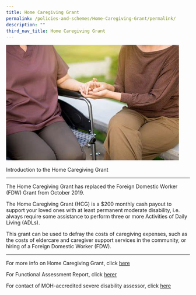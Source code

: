 ```yaml
---
title: Home Caregiving Grant
permalink: /policies-and-schemes/Home-Caregiving-Grant/permalink/
description: ""
third_nav_title: Home Caregiving Grant
---
```

![](/images/th.jpg)

 Introduction to the Home Caregiving Grant  

--------------------------------------------

The Home Caregiving Grant has replaced the Foreign Domestic Worker (FDW) Grant from October 2019. 

The Home Caregiving Grant (HCG) is a $200 monthly cash payout to support your loved ones with at least permanent moderate disability, i.e. always require some assistance to perform three or more Activities of Daily Living (ADLs).

This grant can be used to defray the costs of caregiving expenses, such as the costs of eldercare and caregiver support services in the community, or hiring of a Foreign Domestic Worker (FDW).

--------------------------------------------

For more info on Home Caregiving Grant, click [here](https://www.aic.sg/financial-assistance/home-caregiving-grant)

For Functional Assessment Report, click [herer](https://www.aic.sg/financial-assistance/Documents/Application%20Forms/Functional%20Assessment%20Report.pdf)

For contact of MOH-accredited severe disability assessor, click  [here](https://www.aic.sg/financial-assistance/Documents/Application%20Forms/IDAPE%20Assessor%20List.pdf)










